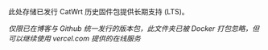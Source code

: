 此处存储已发行 CatWrt 历史固件包提供长期支持 (LTS)。

*仅限已在博客与 Github 统一发行的版本包，此文件夹已被 Docker 打包忽略，但可以继续使用 vercel.com 提供的在线服务*